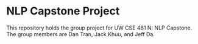 # NLP Capstone Project

This repository holds the group project for UW CSE 481 N: NLP Capstone. The group members are Dan Tran, Jack Khuu, and Jeff Da.
